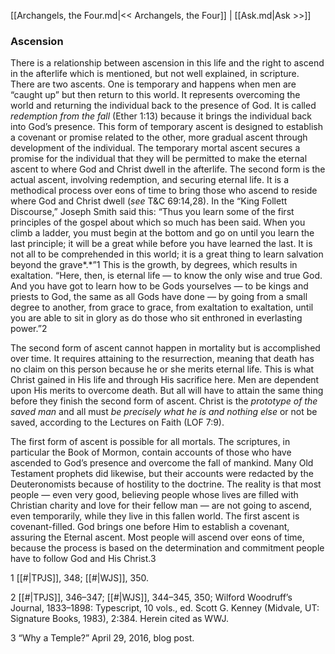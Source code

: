 [[Archangels, the Four.md|<< Archangels, the Four]]  |  [[Ask.md|Ask >>]]

### Ascension
There is a relationship between ascension in this life and the right to ascend in the afterlife which is mentioned, but not well explained, in scripture. There are two ascents. One is temporary and happens when men are “caught up” but then return to this world. It represents overcoming the world and returning the individual back to the presence of God. It is called *redemption from the fall* (Ether 1:13) because it brings the individual back into God’s presence. This form of temporary ascent is designed to establish a covenant or promise related to the other, more gradual ascent through development of the individual. The temporary mortal ascent secures a promise for the individual that they will be permitted to make the eternal ascent to where God and Christ dwell in the afterlife. The second form is the actual ascent, involving redemption, and securing eternal life. It is a methodical process over eons of time to bring those who ascend to reside where God and Christ dwell (*see* T&C 69:14,28). In the “King Follett Discourse,” Joseph Smith said this: “Thus you learn some of the first principles of the gospel about which so much has been said. When you climb a ladder, you must begin at the bottom and go on until you learn the last principle; it will be a great while before you have learned the last. It is not all to be comprehended in this world; it is a great thing to learn salvation beyond the grave*.*”1 This is the growth, by degrees, which results in exaltation. “Here, then, is eternal life — to know the only wise and true God. And you have got to learn how to be Gods yourselves — to be kings and priests to God, the same as all Gods have done — by going from a small degree to another, from grace to grace, from exaltation to exaltation, until you are able to sit in glory as do those who sit enthroned in everlasting power.”2

The second form of ascent cannot happen in mortality but is accomplished over time. It requires attaining to the resurrection, meaning that death has no claim on this person because he or she merits eternal life. This is what Christ gained in His life and through His sacrifice here. Men are dependent upon His merits to overcome death. But all will have to attain the same thing before they finish the second form of ascent. Christ is the *prototype of the saved man* and all must *be precisely what he is and nothing else* or not be saved, according to the Lectures on Faith (LOF 7:9).

The first form of ascent is possible for all mortals. The scriptures, in particular the Book of Mormon, contain accounts of those who have ascended to God’s presence and overcome the fall of mankind. Many Old Testament prophets did likewise, but their accounts were redacted by the Deuteronomists because of hostility to the doctrine. The reality is that most people — even very good, believing people whose lives are filled with Christian charity and love for their fellow man — are not going to ascend, even temporarily, while they live in this fallen world. The first ascent is covenant-filled. God brings one before Him to establish a covenant, assuring the Eternal ascent. Most people will ascend over eons of time, because the process is based on the determination and commitment people have to follow God and His Christ.3



1
[[#|TPJS]], 348; [[#|WJS]], 350.


2
[[#|TPJS]], 346–347; [[#|WJS]], 344–345, 350; Wilford Woodruff’s Journal, 1833–1898: Typescript, 10 vols., ed. Scott G. Kenney (Midvale, UT: Signature Books, 1983), 2:384. Herein cited as WWJ.


3 “Why a Temple?” April 29, 2016, blog post.
